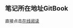 
## 笔记所在地址GitBook

   直接点击[在线阅读](https://mimione.gitbooks.io/-teacherzheng/content/di_yi_ge_6708-_zheng_shi_qi.html)
